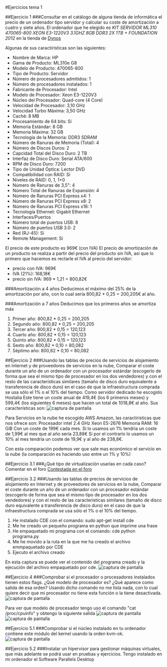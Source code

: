 #Ejercicios tema 1


##Ejercicio 1
###Consultar en el catálogo de alguna tienda de informática el precio de un ordenador tipo servidor y calcular su coste de amortización a cuatro y siete años.
El ordenador que he elegido es *KIT SERVIDOR ML310 470065-800 XEON E3-1220V3 3.1GHZ 8GB DDR3 2X 1TB + FOUNDATION 2012* en la tienda de [Dynos](http://www.dynos.es/kit-servidor-ml310-470065-800-xeon-e3-1220v3-3.1ghz-8gb-ddr3-2x-1tb--mas-foundation-2012__KIT-ML310-1.html)

Algunas de sus caractirísticas son las siguientes:

- Nombre de Marca:	HP
- Gama de Producto:	ML310e G8
- Modelo de Producto:	470065-800
- Tipo de Producto:	Servidor
- Número de procesadores admitidos:	1
- Número de procesadores instalados:	1
- Fabricante de Procesador:	Intel
- Modelo de Procesador:	Xeon E3-1220V3
- Núcleo del Procesador:	Quad-core (4 Core)
- Velocidad de Procesador:	3,10 GHz
- Velocidad Turbo Máxima:	3,50 GHz
- Caché:	8 MB
- Procesamiento de 64 bits:	Sí
- Memoria Estándar:	8 GB
- Memoria Máxima:	32 GB
- Tecnología de la Memoria:	DDR3 SDRAM
- Número de Ranuras de Memoria (Total):	4
- Número de Discos Duros:	2
- Capcidad Total del Disco Duro:	2 TB
- Interfaz de Disco Duro:	Serial ATA/600
- RPM de Disco Duro:	7200
- Tipo de Unidad Óptica:	Lector DVD
- Compatibilidad con RAID:	Sí
- Niveles de RAID:	0, 1, 1+0
- Número de Ranuras de 3,5":	4
- Número Total de Ranuras de Expansión:	4
- Número de Ranuras PCI Express x4:	1
- Número de Ranuras PCI Express x8:	2
- Número de Ranuras PCI Express x16:	1
- Tecnología Ethernet:	Gigabit Ethernet
- Interfaces/Puertos
- Número total de puertos USB:	8
- Número de puertos USB 3.0:	2
- Red (RJ-45):	Sí
- Remote Management:	Sí

El precio de este producto es 969€ (con IVA)
El precio de amortización de un producto se realiza a partir del precio del producto sin IVA, así que lo primero que hacemos es rectarle el IVA al precio del servidor:
- precio con IVA: 969€
- IVA (21%): 168,18€
- precio sin IVA: 969 * 1,21 = 800,82€

###Amortización a 4 años
Deducimos el máximo del 25% de la amortización por año, con lo cual sería 800,82 * 0,25 = 200,205€ al año.

###Amortización a 7 años
Deducimos que los primeros años se amortiza más
<ol>
	<li>Primer año: 800,82 * 0,25 = 200,205</li>
	<li>Segundo año: 800,82 * 0,25 = 200,205</li>
	<li>Tercer año: 800,82 * 0,15 = 120,123</li>
	<li>Cuarto año: 800,82 * 0,15 = 120,123</li>
	<li>Quinto año: 800,82 * 0,15 = 120,123</li>
	<li>Sexto año: 800,82 * 0,10 = 80,082</li>
	<li>Séptimo año: 800,82 * 0,10 = 80,082</li>
</ol>


##Ejercicio 2
###Usando las tablas de precios de servicios de alojamiento en Internet y de proveedores de servicios en la nube, Comparar el coste durante un año de un ordenador con un procesador estándar (escogerlo de forma que sea el mismo tipo de procesador en los dos vendedores) y con el resto de las características similares (tamaño de disco duro equivalente a transferencia de disco duro) en el caso de que la infraestructura comprada se usa sólo el 1% o el 10% del tiempo.
Como servidor dedicado he escogido Hostalia
Este tiene un coste anual de 419,4€ (los 6 primeros meses) y 599,4€ (los siguientes 6 meses) que hacen un total de 1018,8€ al año. Sus características son:
![captura de pantalla](https://www.dropbox.com/s/ecl3jk229pnvfdv/ejr2.png?dl=0)

Para Servicios en la nube he escogido AWS Amazon, las caractiristicas que nos ofrece son:
Procesador intel 2.4 GHz Xeon E5-2676
Memoria RAM: 16 GiB
Con un coste de 199€ cada mes.
Si lo usamos un 1% tendria un coste de 1,99€ al mes que al año sería 23,88€
Si por el contrarío lo usamos un 10% al mes tendría un coste de 19,9€ y al año de 238,8€.

Con esta comparación podemos ver que sale mas económico el servicio en la nube (la comparación es haciendo uso entre un 1% y 10%)

##Ejercicio 3.1
###¿Qué tipo de virtualización usarías en cada caso? Comentar en el foro
[Contestada en el foro](https://github.com/JJ/IV-2015-16/issues/1)


##Ejercicio 3.2
###Usando las tablas de precios de servicios de alojamiento en Internet y de proveedores de servicios en la nube, Comparar el coste durante un año de un ordenador con un procesador estándar (escogerlo de forma que sea el mismo tipo de procesador en los dos vendedores) y con el resto de las características similares (tamaño de disco duro equivalente a transferencia de disco duro) en el caso de que la infraestructura comprada se usa sólo el 1% o el 10% del tiempo.

<ol>
	<li>He instalado CDE con el comando: sudo apt-get install cde</li>
	<li>Me he creado un pequeño programa en python que imprime una frase</li>
	<li>He empaquetado mi programa con el comando: cde python programa.py</li>
	<li>Me he movido a la ruta en la que me ha creado el archivo emmpaquetado por CDE</li>
	<li>Ejecuto el archivo creado</li>
</ol>

En esta captura se puede ver el contenido del programa creado y la ejecución del archivo empaquetado por cde.
![captura de pantalla](https://www.dropbox.com/s/a7kmk596868l9wu/ejr3_2.png?dl=0)


##Ejercicio 4
###Comprobar si el procesador o procesadores instalados tienen estos flags. ¿Qué modelo de procesador es? ¿Qué aparece como salida de esa orden?
Usando dicho comando no me lista nada, con lo cual quiere decir que mi procesador no tiene esta función o la tiene desactivada.
![captura de pantalla](https://www.dropbox.com/s/9yc3wh5vgi43kt8/ejr4_1.png?dl=0)

Para ver que modelo de procesador tengo uso el comando "cat /proc/cpuinfo" y obtengo la siguiente salida
![captura de pantalla](https://www.dropbox.com/s/0v6729pfrbhswwc/ejr4_2.png?dl=0)
![captura de pantalla](https://www.dropbox.com/s/8qdrd503r5hxa42/ejr4_3.png?dl=0)

##Ejercicio 5.1
###Comprobar si el núcleo instalado en tu ordenador contiene este módulo del kernel usando la orden kvm-ok.
![captura de pantalla](https://www.dropbox.com/s/ixfejcp2i5tqnc6/ejr5_1.png?dl=0)

##Ejercicio 5.2
###Instalar un hipervisor para gestionar máquinas virtuales, que más adelante se podrá usar en pruebas y ejercicios.
Tengo instalado en mi ordenador el Software Parallels Desktop
